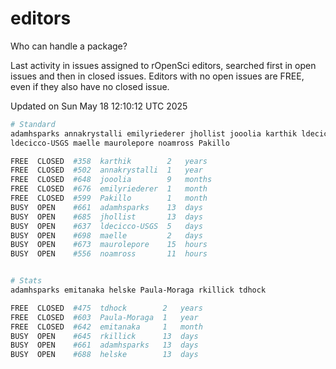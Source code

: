 # editors

Who can handle a package?

Last activity in issues assigned to rOpenSci editors, searched first in open
issues and then in closed issues. Editors with no open issues are FREE, even if
they also have no closed issue.


Updated on Sun May 18 12:10:12 UTC 2025

```bash
# Standard
adamhsparks annakrystalli emilyriederer jhollist jooolia karthik ldecicco
ldecicco-USGS maelle maurolepore noamross Pakillo

FREE  CLOSED  #358  karthik        2   years
FREE  CLOSED  #502  annakrystalli  1   year
FREE  CLOSED  #648  jooolia        9   months
FREE  CLOSED  #676  emilyriederer  1   month
FREE  CLOSED  #599  Pakillo        1   month
BUSY  OPEN    #661  adamhsparks    13  days
BUSY  OPEN    #685  jhollist       13  days
BUSY  OPEN    #637  ldecicco-USGS  5   days
BUSY  OPEN    #698  maelle         2   days
BUSY  OPEN    #673  maurolepore    15  hours
BUSY  OPEN    #556  noamross       11  hours


# Stats
adamhsparks emitanaka helske Paula-Moraga rkillick tdhock

FREE  CLOSED  #475  tdhock        2   years
FREE  CLOSED  #603  Paula-Moraga  1   year
FREE  CLOSED  #642  emitanaka     1   month
BUSY  OPEN    #645  rkillick      13  days
BUSY  OPEN    #661  adamhsparks   13  days
BUSY  OPEN    #688  helske        13  days
```

